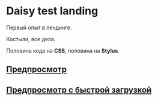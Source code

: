 # Daisy test landing

Первый опыт в лендинге.

Костыли, все дела.

Половина кода на **CSS**, половина на **Stylus**.

## [Предпросмотр](http://htmlpreview.github.io/?https://github.com/artem8086/daisy-test-landing/blob/master/index.html)

## [Предпросмотр с быстрой загрузкой](http://htmlpreview.github.io/?https://github.com/artem8086/daisy-test-landing/blob/master/fast-index.html)
